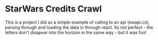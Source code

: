 # StarWars Credits Crawl

This is a project I did as a simple example of calling to an api (swapi.co), parsing through and loading the data in through react. Its not perfect - the letters don't disapear into the horizon in the same way - but it was fun!